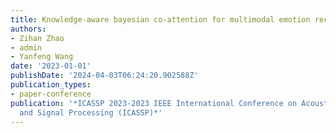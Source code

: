 ```yaml
---
title: Knowledge-aware bayesian co-attention for multimodal emotion recognition
authors:
- Zihan Zhao
- admin
- Yanfeng Wang
date: '2023-01-01'
publishDate: '2024-04-03T06:24:20.902588Z'
publication_types:
- paper-conference
publication: '*ICASSP 2023-2023 IEEE International Conference on Acoustics, Speech
  and Signal Processing (ICASSP)*'
---
```

